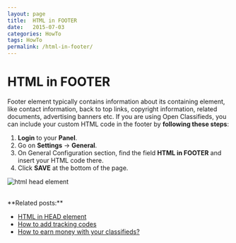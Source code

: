 ```yaml
---
layout: page
title:  HTML in FOOTER
date:   2015-07-03
categories: HowTo
tags: HowTo
permalink: /html-in-footer/
---
```

# HTML in FOOTER

Footer element typically contains information about its containing element, like contact information, back to top links, copyright information, related documents, advertising banners etc. If you are using Open Classifieds, you can include your custom HTML code in the footer by **following these steps**:

1. **Login** to your **Panel**.
2. Go on **Settings** -> **General**.
3. On General Configuration section, find the field **HTML in FOOTER** and insert your HTML code there.
4. Click **SAVE** at the bottom of the page.

![html head element](http://docs.yclas.com/images/html-footer.png)

<br>
**Related posts:**

+ [HTML in HEAD element](http://docs.yclas.com/html-in-head-element/)
+ [How to add tracking codes](http://docs.yclas.com/how-to-add-tracking-codes/)
+ [How to earn money with your classifieds?](http://docs.yclas.com/how-to-earn-money/)
